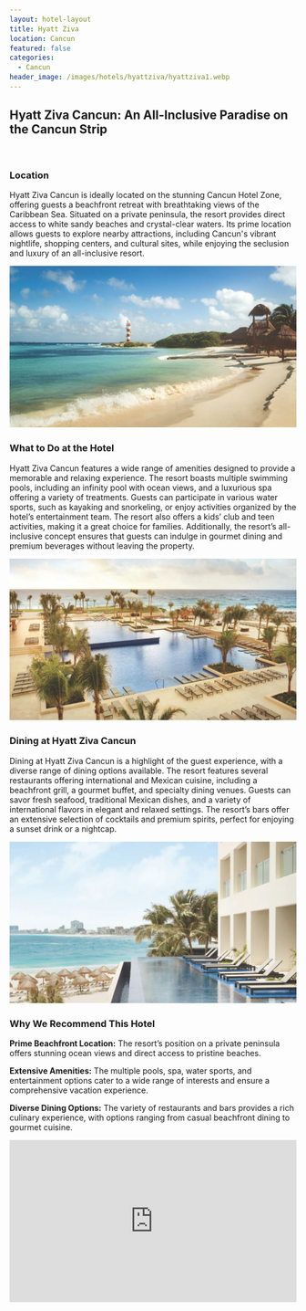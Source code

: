 ```yaml
---
layout: hotel-layout
title: Hyatt Ziva
location: Cancun
featured: false
categories:
  - Cancun
header_image: /images/hotels/hyattziva/hyattziva1.webp
---
```

## Hyatt Ziva Cancun: An All-Inclusive Paradise on the Cancun Strip

&nbsp;

### Location

Hyatt Ziva Cancun is ideally located on the stunning Cancun Hotel Zone, offering guests a beachfront retreat with breathtaking views of the Caribbean Sea. Situated on a private peninsula, the resort provides direct access to white sandy beaches and crystal-clear waters. Its prime location allows guests to explore nearby attractions, including Cancun's vibrant nightlife, shopping centers, and cultural sites, while enjoying the seclusion and luxury of an all-inclusive resort.

![](/images/hotels/hyattziva/hyattziva5.webp)

### What to Do at the Hotel

Hyatt Ziva Cancun features a wide range of amenities designed to provide a memorable and relaxing experience. The resort boasts multiple swimming pools, including an infinity pool with ocean views, and a luxurious spa offering a variety of treatments. Guests can participate in various water sports, such as kayaking and snorkeling, or enjoy activities organized by the hotel’s entertainment team. The resort also offers a kids’ club and teen activities, making it a great choice for families. Additionally, the resort’s all-inclusive concept ensures that guests can indulge in gourmet dining and premium beverages without leaving the property.

![](/images/hotels/hyattziva/hyattziva4.webp)

### Dining at Hyatt Ziva Cancun

Dining at Hyatt Ziva Cancun is a highlight of the guest experience, with a diverse range of dining options available. The resort features several restaurants offering international and Mexican cuisine, including a beachfront grill, a gourmet buffet, and specialty dining venues. Guests can savor fresh seafood, traditional Mexican dishes, and a variety of international flavors in elegant and relaxed settings. The resort’s bars offer an extensive selection of cocktails and premium spirits, perfect for enjoying a sunset drink or a nightcap.

![](/images/hotels/hyattziva/hyattziva3.webp)

### Why We Recommend This Hotel

**Prime Beachfront Location:** The resort’s position on a private peninsula offers stunning ocean views and direct access to pristine beaches.&nbsp;

**Extensive Amenities:** The multiple pools, spa, water sports, and entertainment options cater to a wide range of interests and ensure a comprehensive vacation experience.&nbsp;

**Diverse Dining Options:** The variety of restaurants and bars provides a rich culinary experience, with options ranging from casual beachfront dining to gourmet cuisine.&nbsp;

<style>.embed-container { position: relative; padding-bottom: 56.25%; height: 0; overflow: hidden; max-width: 100%; } .embed-container iframe, .embed-container object, .embed-container embed { position: absolute; top: 0; left: 0; width: 100%; height: 100%; }</style>

<div class="embed-container"><iframe src="https://videos.hyatt.com/ziva_cancun_resort_30s_masthead.mp4" frameborder="0" allowfullscreen=""></iframe></div>